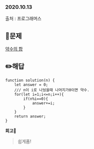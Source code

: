 ### 2020.10.13

출처 : 프로그래머스

## 📝문제

[약수의 합](https://programmers.co.kr/learn/courses/30/lessons/12928)

## ✏️해답

```
function solution(n) {
    let answer = 0;
    /// n이 i로 나눴을때 나머지가0이면 약수.
    for(let i=1;i<=n;i++){
        if(n%i==0){
            answer+=i;
        }
    }
    return answer;
}
```

**회고🧐**

> 쉽게품!